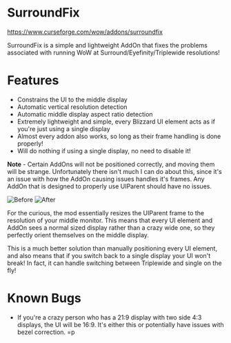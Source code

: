 # SurroundFix
https://www.curseforge.com/wow/addons/surroundfix

SurroundFix is a simple and lightweight AddOn that fixes the problems associated with running WoW at Surround/Eyefinity/Triplewide resolutions!

# Features
- Constrains the UI to the middle display
- Automatic vertical resolution detection
- Automatic middle display aspect ratio detection
- Extremely lightweight and simple, every Blizzard UI element acts as if you're just using a single display
- Almost every addon also works, so long as their frame handling is done properly!
- Will do nothing if using a single display, no need to disable it!

**Note** - Certain AddOns will not be positioned correctly, and moving them will be strange. Unfortunately there isn't much I can do about this, since it's an issue with how the AddOn causing issues handles it's frames. Any AddOn that is designed to properly use UIParent should have no issues.


![Before](https://i.imgur.com/Peh2Mb1.jpg)
![After](https://i.imgur.com/S8OwA6U.jpg)


For the curious, the mod essentially resizes the UIParent frame to the resolution of your middle monitor. This means that every UI element and AddOn sees a normal sized display rather than a crazy wide one, so they perfectly orient themselves on the middle display.

This is a much better solution than manually positioning every UI element, and also means that if you switch back to a single display your UI won't break! In fact, it can handle switching between Triplewide and single on the fly!


# Known Bugs  
- If you're a crazy person who has a 21:9 display with two side 4:3 displays, the UI will be 16:9. It's either this or potentially have issues with bezel correction. =p
